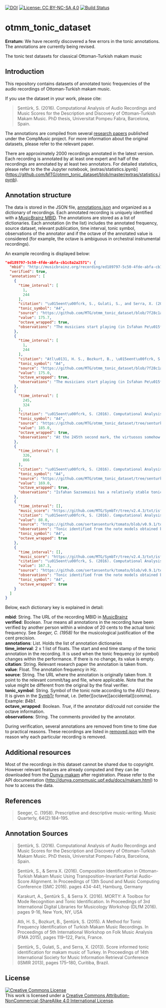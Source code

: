 [![DOI](https://zenodo.org/badge/23745687.svg)](https://zenodo.org/badge/latestdoi/23745687) [![License: CC BY-NC-SA 4.0](https://img.shields.io/badge/License-CC%20BY--NC--SA%204.0-ff69b4.svg)](http://creativecommons.org/licenses/by-nc-sa/4.0/) [![Build Status](https://travis-ci.org/MTG/otmm_tonic_dataset.svg?branch=master)](https://travis-ci.org/MTG/otmm_tonic_dataset)

otmm_tonic_dataset
=================================

**Erratum:** We have recently discovered a few errors in the tonic annotations. The annotations are currently being revised.

The tonic test datasets for classical Ottoman-Turkish makam music

Introduction
------------

This repository contains datasets of annotated tonic frequencies of the audio recordings of Ottoman-Turkish makam music.

If you use the dataset in your work, please cite:

> Şentürk, S. (2016). Computational Analysis of Audio Recordings and Music Scores for the Description and Discovery of Ottoman-Turkish Makam Music. PhD thesis, Universitat Pompeu Fabra, Barcelona, Spain.

The annotations are compiled from several [research papers](#AnnotationSources) published under the CompMusic project. For more information about the original datasets, please refer to the relevant paper.

There are approximately 2000 recordings annotated in the latest version. Each recording is annotated by at least one expert and half of the recordings are annotated by at least two annotators. For detailed statistics, please refer to the the Jupyter notebook, (extras/statistics.ipynb](https://github.com/MTG/otmm_tonic_dataset/blob/master/extras/statistics.ipynb).

Annotation structure
------------

The data is stored in the JSON file, [annotations.json](https://github.com/MTG/otmm_tonic_dataset/blob/master/annotations.json) and organized as a dictionary of recordings. Each annotated recording is uniquely identified with a [MusicBrainz MBID](https://musicbrainz.org/doc/MusicBrainz_Identifier). The annotations are stored as a list of dictionaries. Each annotation (in the list) includes the annotated frequency, source dataset, relevant publication, time interval, tonic symbol, observations of the annotator and if the octave of the annotated value is considered (for example, the octave is ambiguous in orchestral instrumental recordings).

An example recording is displayed below:

```json
"ed189797-5c50-4fde-abfa-cb1c8a2a2571": {
  "mbid": "http://musicbrainz.org/recording/ed189797-5c50-4fde-abfa-cb1c8a2a2571", 
  "verified": true, 
  "annotations": [
    {
      "time_interval": [
        1, 
        244
      ], 
      "citation": "\u015eent\u00fcrk, S., Gulati, S., and Serra, X. (2013). Score Informed Tonic Identification for Makam Music of Turkey. In Proceedings of 14th International Society for Music Information Retrieval Conference (ISMIR 2013), pages 175\u2013180, Curitiba, Brazil.", 
      "tonic_symbol": "A4", 
      "source": "https://github.com/MTG/otmm_tonic_dataset/blob/7f28c1a3261b9146042155ee5e0f9e644d9ebcfa/senturk2013karar_ismir/tonic_annotations.csv", 
      "value": 175.7, 
      "octave_wrapped": true, 
      "observations": "The musicians start playing (in Isfahan Pe\u015frev) the tonic approximately at 175Hz."
    }, 
    {
      "time_interval": [
        1, 
        244
      ], 
      "citation": "Atl\u0131, H. S., Bozkurt, B., \u015eent\u00fcrk, S. (2015). A Method for Tonic Frequency Identification of Turkish Makam Music Recordings. In Proceedings of 5th International Workshop on Folk Music Analysis (FMA 2015), pages 119\u2013122, Paris, France.", 
      "tonic_symbol": "A4", 
      "source": "https://github.com/MTG/otmm_tonic_dataset/blob/7f28c1a3261b9146042155ee5e0f9e644d9ebcfa/atli2015tonic_fma/TD2.csv", 
      "value": 175.0, 
      "octave_wrapped": true, 
      "observations": "The musicians start playing (in Isfahan Pe\u015frev) the tonic approximately at 175Hz."
    }, 
    {
      "time_interval": [
        245, 
        324
      ], 
      "citation": "\u015eent\u00fcrk, S. (2016). Computational Analysis of Audio Recordings and Music Scores for the Description and Discovery of Ottoman-Turkish Makam Music. PhD thesis, Universitat Pompeu Fabra, Barcelona, Spain.", 
      "tonic_symbol": "A4", 
      "source": "https://github.com/MTG/otmm_tonic_dataset/tree/senturk2016thesis", 
      "value": 185.0, 
      "octave_wrapped": true, 
      "observations": "At the 245th second mark, the virtuosos somehow lose their coordination and the melodic intervals are mixed. The tonic played at the conclusion (e.g. the karar note) of the first performance (Isfahan Pe\u015frev) is around 185 Hz."
    }, 
    {
      "time_interval": [
        326, 
        866
      ], 
      "citation": "\u015eent\u00fcrk, S. (2016). Computational Analysis of Audio Recordings and Music Scores for the Description and Discovery of Ottoman-Turkish Makam Music. PhD thesis, Universitat Pompeu Fabra, Barcelona, Spain.", 
      "tonic_symbol": "A4", 
      "source": "https://github.com/MTG/otmm_tonic_dataset/tree/senturk2016thesis", 
      "value": 169.0, 
      "octave_wrapped": true, 
      "observations": "Isfahan Sazsemaisi has a relatively stable tonic frequency at around 169Hz. Note that the historical recordings tend to have local pitch shifts which makes it hard to identify a precise or correct tonic frequency."
    }, 
    {
      "time_interval": [], 
      "music_score": "https://github.com/MTG/SymbTr/tree/v2.4.3/txt/isfahan--pesrev--devrikebir----tanburi_cemil_bey", 
      "citation": "\u015eent\u00fcrk, S. (2016). Computational Analysis of Audio Recordings and Music Scores for the Description and Discovery of Ottoman-Turkish Makam Music. PhD thesis, Universitat Pompeu Fabra, Barcelona, Spain.", 
      "value": 88.0, 
      "source": "https://github.com/sertansenturk/tomato/blob/v0.9.1/tomato/joint/jointanalyzer.py#L90", 
      "observations": "Tonic identified from the note models obtained by joint audio-score analysis", 
      "tonic_symbol": "A4", 
      "octave_wrapped": true
    }, 
    {
      "time_interval": [], 
      "music_score": "https://github.com/MTG/SymbTr/tree/v2.4.3/txt/isfahan--sazsemaisi--aksaksemai----tanburi_cemil_bey", 
      "citation": "\u015eent\u00fcrk, S. (2016). Computational Analysis of Audio Recordings and Music Scores for the Description and Discovery of Ottoman-Turkish Makam Music. PhD thesis, Universitat Pompeu Fabra, Barcelona, Spain.", 
      "value": 167.3, 
      "source": "https://github.com/sertansenturk/tomato/blob/v0.9.1/tomato/joint/jointanalyzer.py#L90", 
      "observations": "Tonic identified from the note models obtained by joint audio-score analysis", 
      "tonic_symbol": "A4", 
      "octave_wrapped": true
    }
  ]
}
```

Below, each dictionary key is explained in detail:

__mbid__: String. The URL of the recording MBID in [MusicBrainz](musicbrainz.org)  
__verified__: Boolean. _True_ means all annotations in the recording have been verified by another person within a window of 20 cents to the actual tonic frequency. See _Seeger, C. (1958)_ for the musicological justification of the cent precision.  
__annotations__: List. Holds the list of annotation dictionaries  
__time_interval__: 2 x 1 list of floats. The start and end time stamp of the tonic annotation in the recording. It is used when the tonic frequency (or symbol) changes within the performance. If there is no change, its value is empty.  
__citation__: String. Relevant research paper the annotation is taken from.  
__value__: Float. The annotation frequency in Hz.  
__source__: String. The URL where the annotation is originally taken from. It point to the relevant commit/tag and file, where applicable. Note that the value might be different from the original by the final verifier.  
__tonic_symbol__: String. Symbol of the tonic note according to the AEU theory. It is given in the [SymbTr](https://github.com/MTG/SymbTr) format, i.e. [letter][octave][accidental][comma]. Example: *B4b1*.  
__octave_wrapped__: Boolean. _True_, if the annotator did/could not consider the octave information.  
__observations__: String. The comments provided by the annotator.  

During verification, several annotations are removed from time to time due to practical reasons. These recordings are listed in [removed.json](https://github.com/MTG/otmm_tonic_dataset/blob/master/removed.json) with the reason why each particular recording is removed.

Additional resources
------------
Most of the recordings in this dataset cannot be shared due to copyright. However relevant features are already computed and they can be downloaded from the [Dunya-makam](dunya.compmusic.upf.edu/makam) after registration. Please refer to the API documentation (http://dunya.compmusic.upf.edu/docs/makam.html) to how to access the data. 

<a name="References"></a>References
--------------------

> Seeger, C. (1958). Prescriptive and descriptive music-writing. Music Quarterly, 64(2):184–195.

<a name="AnnotationSources"></a>Annotation Sources
--------------------
> Şentürk, S. (2016). Computational Analysis of Audio Recordings and Music Scores for the Description and Discovery of Ottoman-Turkish Makam Music. PhD thesis, Universitat Pompeu Fabra, Barcelona, Spain.

> Şentürk, S., & Serra X. (2016). Composition Identification in Ottoman-Turkish Makam Music Using Transposition-Invariant Partial Audio-Score Alignment. In Proceedings of 13th Sound and Music Computing Conference (SMC 2016). pages 434-441, Hamburg, Germany

> Karakurt, A., Şentürk S., & Serra X. (2016). MORTY: A Toolbox for Mode Recognition and Tonic Identification. In Proceedings of 3rd International Digital Libraries for Musicology Workshop (DLfM 2016). pages 9-16, New York, NY, USA

> Atlı, H. S., Bozkurt, B., Şentürk, S. (2015). A Method for Tonic Frequency Identification of Turkish Makam Music Recordings. In Proceedings of 5th International Workshop on Folk Music Analysis (FMA 2015), pages 119–122, Paris, France.

> Şentürk, S., Gulati, S., and Serra, X. (2013). Score informed tonic identification for makam music of Turkey. In Proceedings of 14th International Society for Music Information Retrieval Conference (ISMIR 2013), pages 175–180, Curitiba, Brazil.

<a name="License"></a>License
--------------------
<a rel="license" href="http://creativecommons.org/licenses/by-nc-sa/4.0/"><img alt="Creative Commons License" style="border-width:0" src="https://i.creativecommons.org/l/by-nc-sa/4.0/88x31.png" /></a><br />This work is licensed under a <a rel="license" href="http://creativecommons.org/licenses/by-nc-sa/4.0/">Creative Commons Attribution-NonCommercial-ShareAlike 4.0 International License</a>.
